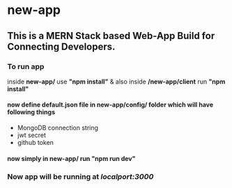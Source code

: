 # new-app
## This is a MERN Stack based Web-App Build for Connecting Developers.

### To run app 

inside **new-app/** use **"npm install"** & also inside **/new-app/client** run **"npm install"**

####  now define default.json file in new-app/config/ folder which will have following things
* MongoDB connection string
* jwt secret
* github token

#### now simply in **new-app/** run **"npm run dev"**

### Now app will be running at *localport:3000*
